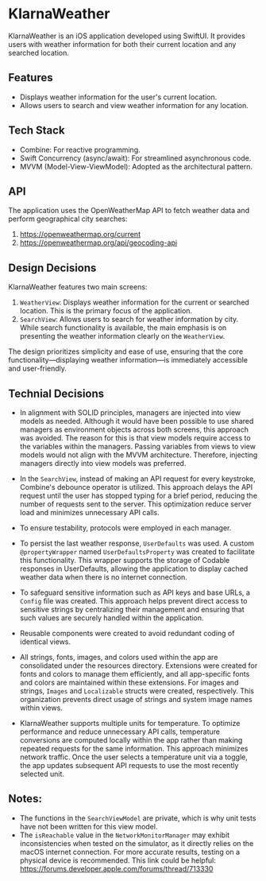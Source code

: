 # KlarnaWeather

KlarnaWeather is an iOS application developed using SwiftUI. It provides users with weather information for both their current location and any searched location.

## Features

- Displays weather information for the user's current location.
- Allows users to search and view weather information for any location.

## Tech Stack

- Combine: For reactive programming.
- Swift Concurrency (async/await): For streamlined asynchronous code.
- MVVM (Model-View-ViewModel): Adopted as the architectural pattern.

## API

The application uses the OpenWeatherMap API to fetch weather data and perform geographical city searches:

1. https://openweathermap.org/current
1. https://openweathermap.org/api/geocoding-api

## Design Decisions

KlarnaWeather features two main screens:

1. `WeatherView`: Displays weather information for the current or searched location. This is the primary focus of the application.
1. `SearchView`: Allows users to search for weather information by city. While search functionality is available, the main emphasis is on presenting the weather information clearly on the `WeatherView`.

The design prioritizes simplicity and ease of use, ensuring that the core functionality—displaying weather information—is immediately accessible and user-friendly.

## Technial Decisions

- In alignment with SOLID principles, managers are injected into view models as needed. Although it would have been possible to use shared managers as environment objects across both screens, this approach was avoided. The reason for this is that view models require access to the variables within the managers. Passing variables from views to view models would not align with the MVVM architecture. Therefore, injecting managers directly into view models was preferred.

- In the `SearchView`, instead of making an API request for every keystroke, Combine's debounce operator is utilized. This approach delays the API request until the user has stopped typing for a brief period, reducing the number of requests sent to the server. This optimization reduce server load and minimizes unnecessary API calls.

- To ensure testability, protocols were employed in each manager. 

- To persist the last weather response, `UserDefaults` was used. A custom `@propertyWrapper` named `UserDefaultsProperty` was created to facilitate this functionality. This wrapper supports the storage of Codable responses in UserDefaults, allowing the application to display cached weather data when there is no internet connection.

- To safeguard sensitive information such as API keys and base URLs, a `Config` file was created. This approach helps prevent direct access to sensitive strings by centralizing their management and ensuring that such values are securely handled within the application.

- Reusable components were created to avoid redundant coding of identical views.

- All strings, fonts, images, and colors used within the app are consolidated under the resources directory. Extensions were created for fonts and colors to manage them efficiently, and all app-specific fonts and colors are maintained within these extensions. For images and strings, `Images` and `Localizable` structs were created, respectively. This organization prevents direct usage of strings and system image names within views.

- KlarnaWeather supports multiple units for temperature. To optimize performance and reduce unnecessary API calls, temperature conversions are computed locally within the app rather than making repeated requests for the same information. This approach minimizes network traffic. Once the user selects a temperature unit via a toggle, the app updates subsequent API requests to use the most recently selected unit.

## Notes:

- The functions in the `SearchViewModel` are private, which is why unit tests have not been written for this view model.
- The `isReachable` value in the `NetworkMonitorManager` may exhibit inconsistencies when tested on the simulator, as it directly relies on the macOS internet connection. For more accurate results, testing on a physical device is recommended. This link could be helpful: https://forums.developer.apple.com/forums/thread/713330
